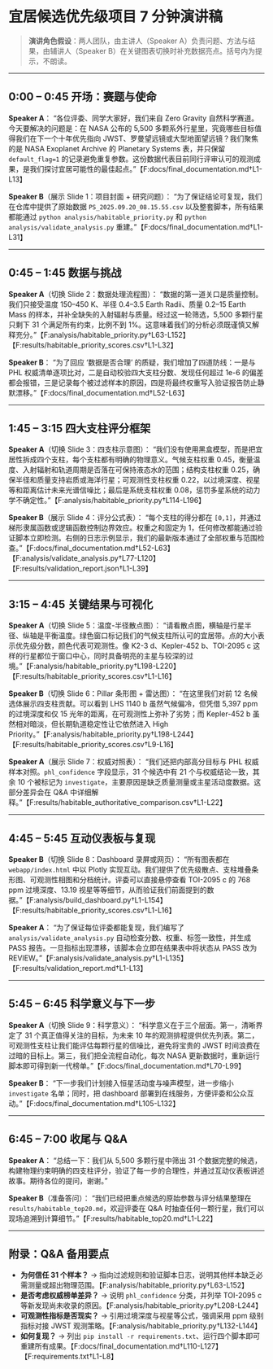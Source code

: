 # 宜居候选优先级项目 7 分钟演讲稿

> **演讲角色假设**：两人团队，由主讲人（Speaker A）负责问题、方法与结果，由辅讲人（Speaker B）在关键图表切换时补充数据亮点。括号内为提示，不朗读。

---

## 0:00 – 0:45  开场：赛题与使命
**Speaker A**：
“各位评委、同学大家好，我们来自 Zero Gravity 自然科学赛道。今天要解决的问题是：在 NASA 公布的 5,500 多颗系外行星里，究竟哪些目标值得我们在下一个十年优先指向 JWST、罗曼望远镜或大型地面望远镜？我们聚焦的是 NASA Exoplanet Archive 的 Planetary Systems 表，并只保留 `default_flag=1` 的记录避免重复参数。这份数据代表目前同行评审认可的观测成果，是我们探讨宜居可能性的最佳起点。”【F:docs/final_documentation.md†L1-L13】

**Speaker B**（展示 Slide 1：项目封面 + 研究问题）：
“为了保证结论可复现，我们在仓库中提供了原始数据 `PS_2025.09.20_08.15.55.csv` 以及整套脚本，所有结果都能通过 `python analysis/habitable_priority.py` 和 `python analysis/validate_analysis.py` 重建。”【F:docs/final_documentation.md†L1-L31】

---

## 0:45 – 1:45  数据与挑战
**Speaker A**（切换 Slide 2：数据处理流程图）：
“数据的第一道关口是质量控制。我们只接受温度 150–450 K、半径 0.4–3.5 Earth Radii、质量 0.2–15 Earth Mass 的样本，并补全缺失的入射辐射与质量。经过这一轮筛选，5,500 多颗行星只剩下 31 个满足所有约束，比例不到 1%。这意味着我们的分析必须既谨慎又解释充分。”【F:analysis/habitable_priority.py†L63-L152】【F:results/habitable_priority_scores.csv†L1-L32】

**Speaker B**：
“为了回应 ‘数据是否合理’ 的质疑，我们增加了四道防线：一是与 PHL 权威清单逐项比对，二是自动校验四大支柱分数、发现任何超过 1e-6 的偏差都会报错，三是记录每个被过滤样本的原因，四是将最终权重写入验证报告防止静默漂移。”【F:docs/final_documentation.md†L52-L63】

---

## 1:45 – 3:15  四大支柱评分框架
**Speaker A**（切换 Slide 3：四支柱示意图）：
“我们没有使用黑盒模型，而是把宜居性拆成四个支柱，每个支柱都有明确的物理意义。气候支柱权重 0.45，衡量温度、入射辐射和轨道周期是否落在可保持液态水的范围；结构支柱权重 0.25，确保半径和质量支持岩质或海洋行星；可观测性支柱权重 0.22，以过境深度、视星等和距离估计未来光谱信噪比；最后是系统支柱权重 0.08，惩罚多星系统的动力学不确定性。”【F:analysis/habitable_priority.py†L114-L196】

**Speaker B**（展示 Slide 4：评分公式表）：
“每个支柱的得分都在 `[0,1]`，并通过梯形隶属函数或逻辑函数控制边界效应。权重之和固定为 1，任何修改都能通过验证脚本立即检测。右侧的日志示例显示，我们的最新版本通过了全部权重与范围检查。”【F:docs/final_documentation.md†L52-L63】【F:analysis/validate_analysis.py†L77-L120】【F:results/validation_report.json†L1-L39】

---

## 3:15 – 4:45  关键结果与可视化
**Speaker A**（切换 Slide 5：温度-半径散点图）：
“请看散点图，横轴是行星半径、纵轴是平衡温度。绿色窗口标记我们的气候支柱所认可的宜居带。点的大小表示优先级分数，颜色代表可观测性。像 K2-3 d、Kepler-452 b、TOI-2095 c 这样的行星都位于窗口中心，同时具备明亮的主星与较深的过境。”【F:analysis/habitable_priority.py†L198-L220】【F:results/habitable_priority_scores.csv†L1-L16】

**Speaker B**（切换 Slide 6：Pillar 条形图 + 雷达图）：
“在这里我们对前 12 名候选体展示四支柱贡献。可以看到 LHS 1140 b 虽然气候偏冷，但凭借 5,397 ppm 的过境深度和仅 15 光年的距离，在可观测性上弥补了劣势；而 Kepler-452 b 虽然相对暗淡，但长期轨道稳定性让它依然进入 High Priority。”【F:analysis/habitable_priority.py†L198-L244】【F:results/habitable_priority_scores.csv†L9-L16】

**Speaker A**（展示 Slide 7：权威对照表）：
“我们还把内部高分目标与 PHL 权威样本对照。`phl_confidence` 字段显示，31 个候选中有 21 个与权威结论一致，其余 10 个被标记为 `investigate`，主要原因是缺乏质量测量或主星活动度数据。这部分差异会在 Q&A 中详细解释。”【F:results/habitable_authoritative_comparison.csv†L1-L22】

---

## 4:45 – 5:45  互动仪表板与复现
**Speaker B**（切换 Slide 8：Dashboard 录屏或网页）：
“所有图表都在 `webapp/index.html` 中以 Plotly 实现互动。我们提供了优先级散点、支柱堆叠条形图、可观测性相图和分档统计。评委可以直接悬停查看 TOI-2095 c 的 768 ppm 过境深度、13.19 视星等等细节，从而验证我们前面提到的数据。”【F:analysis/build_dashboard.py†L1-L154】【F:results/habitable_priority_scores.csv†L1-L16】

**Speaker A**：
“为了保证每位评委都能复现，我们编写了 `analysis/validate_analysis.py` 自动检查分数、权重、标签一致性，并生成 PASS 报告。一旦指标出现漂移，该脚本会立即在结果表中将状态从 PASS 改为 REVIEW。”【F:analysis/validate_analysis.py†L1-L135】【F:results/validation_report.md†L1-L13】

---

## 5:45 – 6:45  科学意义与下一步
**Speaker A**（切换 Slide 9：科学意义）：
“科学意义在于三个层面。第一，清晰界定了 31 个真正值得关注的目标，为未来 10 年的观测排程提供优先列表。第二，可观测性支柱让我们能评估每颗行星的信噪比，避免将宝贵的 JWST 时间浪费在过暗的目标上。第三，我们把全流程自动化，每次 NASA 更新数据时，重新运行脚本即可得到新一代榜单。”【F:docs/final_documentation.md†L70-L99】

**Speaker B**：
“下一步我们计划接入恒星活动度与噪声模型，进一步缩小 `investigate` 名单；同时，把 dashboard 部署到在线服务，方便评委和公众互动。”【F:docs/final_documentation.md†L105-L132】

---

## 6:45 – 7:00  收尾与 Q&A
**Speaker A**：
“总结一下：我们从 5,500 多颗行星中筛出 31 个数据完整的候选，构建物理约束明确的四支柱评分，验证了每一步的合理性，并通过互动仪表板讲述故事。期待各位的提问，谢谢。”

**Speaker B**（准备答问）：
“我们已经把重点候选的原始参数与评分结果整理在 `results/habitable_top20.md`，欢迎评委在 Q&A 时抽查任何一颗行星，我们可以现场追溯到计算细节。”【F:results/habitable_top20.md†L1-L22】

---

## 附录：Q&A 备用要点
- **为何信任 31 个样本？** → 指向过滤规则和验证脚本日志，说明其他样本缺乏必需测量或超出物理范围。【F:analysis/habitable_priority.py†L63-L152】
- **是否考虑权威榜单差异？** → 说明 `phl_confidence` 分类，并列举 TOI-2095 c 等新发现尚未收录的原因。【F:analysis/habitable_priority.py†L208-L244】
- **可观测性指标是否现实？** → 引用过境深度与视星等公式，强调采用 ppm 级别指标对接 JWST 观测策略。【F:analysis/habitable_priority.py†L132-L144】
- **如何复现？** → 列出 `pip install -r requirements.txt`、运行四个脚本即可重建所有成果。【F:docs/final_documentation.md†L110-L127】【F:requirements.txt†L1-L8】


